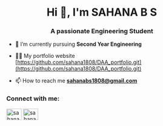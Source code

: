
<h1 align="center">Hi 👋, I'm SAHANA B S</h1>
<h3 align="center">A passionate Engineering Student</h3>

- 🔭 I’m currently pursuing **Second Year Engineering**


- 👨‍💻 My portfolio website [https://github.com/sahana1808/DAA_portfolio.git](https://github.com/sahana1808/DAA_portfolio.git)


- 📫 How to reach me **sahanabs1808@gmail.com**

<h3 align="left">Connect with me:</h3>
<p align="left">
<a href="https://www.linkedin.com/in/sahana-b-sulegavi-b68a77327?utm_source=share&utm_campaign=share_via&utm_content=profile&utm_medium=android_app" target="blank"><img align="center" src="https://raw.githubusercontent.com/rahuldkjain/github-profile-readme-generator/master/src/images/icons/Social/linked-in-alt.svg" alt="sahana-b-s" height="30" width="40" /></a>
<a href="https://instagram.com/sahana.b.s_" target="blank"><img align="center" src="https://raw.githubusercontent.com/rahuldkjain/github-profile-readme-generator/master/src/images/icons/Social/instagram.svg" alt="sahana.b.s_" height="30" width="40" /></a>
</p>


